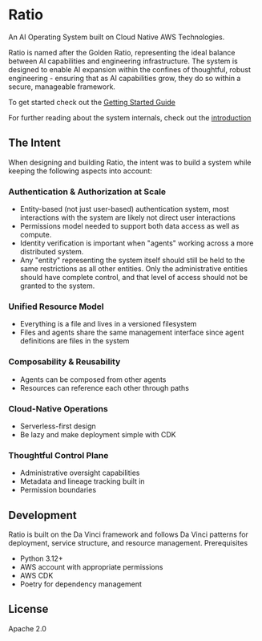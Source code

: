 Ratio
=====
An AI Operating System built on Cloud Native AWS Technologies.

Ratio is named after the Golden Ratio, representing the ideal balance between AI capabilities and engineering infrastructure.
The system is designed to enable AI expansion within the confines of thoughtful, robust engineering - ensuring that as AI
capabilities grow, they do so within a secure, manageable framework.

To get started check out the [Getting Started Guide](GETTING_STARTED.md)

For further reading about the system internals, check out the [introduction](docs/INTRODUCTION.md)


The Intent
----------
When designing and building Ratio, the intent was to build a system while keeping the following aspects into account:

### Authentication & Authorization at Scale
- Entity-based (not just user-based) authentication system, most interactions with the system are likely not direct
user interactions
- Permissions model needed to support both data access as well as compute.
- Identity verification is important when "agents" working across a more distributed system.
- Any "entity" representing the system itself should still be held to the same restrictions as all other entities. Only the
administrative entities should have complete control, and that level of access should not be granted to the system.

### Unified Resource Model
- Everything is a file and lives in a versioned filesystem
- Files and agents share the same management interface since agent definitions are files in the system

### Composability & Reusability
- Agents can be composed from other agents
- Resources can reference each other through paths

### Cloud-Native Operations
- Serverless-first design
- Be lazy and make deployment simple with CDK

### Thoughtful Control Plane
- Administrative oversight capabilities
- Metadata and lineage tracking built in
- Permission boundaries


Development
-----------

Ratio is built on the Da Vinci framework and follows Da Vinci patterns for deployment, service structure, and resource management.
Prerequisites

- Python 3.12+
- AWS account with appropriate permissions
- AWS CDK
- Poetry for dependency management

License
-------
Apache 2.0